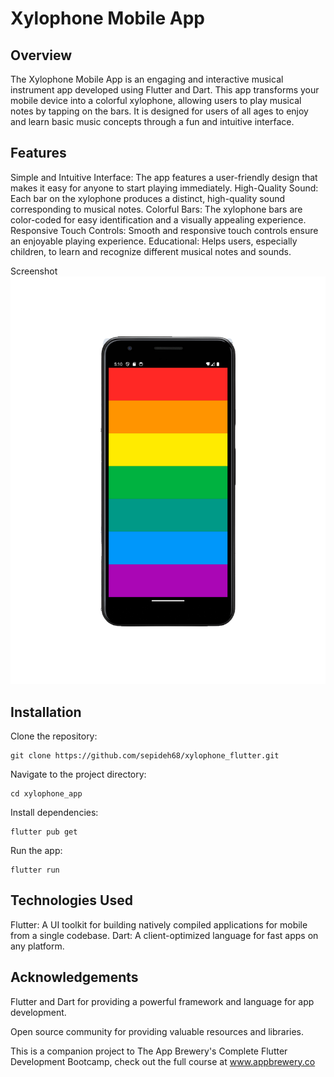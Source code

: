 # Xylophone Mobile App

## Overview
The Xylophone Mobile App is an engaging and interactive musical instrument app developed using Flutter and Dart. This app transforms your mobile device into a colorful xylophone, allowing users to play musical notes by tapping on the bars. It is designed for users of all ages to enjoy and learn basic music concepts through a fun and intuitive interface.

## Features
Simple and Intuitive Interface: The app features a user-friendly design that makes it easy for anyone to start playing immediately.
High-Quality Sound: Each bar on the xylophone produces a distinct, high-quality sound corresponding to musical notes.
Colorful Bars: The xylophone bars are color-coded for easy identification and a visually appealing experience.
Responsive Touch Controls: Smooth and responsive touch controls ensure an enjoyable playing experience.
Educational: Helps users, especially children, to learn and recognize different musical notes and sounds.

Screenshot
![screenshot image](images/xylophone_screenshot.png)

## Installation
Clone the repository:
```
git clone https://github.com/sepideh68/xylophone_flutter.git
```
Navigate to the project directory:
```
cd xylophone_app
```
Install dependencies:
```
flutter pub get
```
Run the app:
```
flutter run
```
## Technologies Used
Flutter: A UI toolkit for building natively compiled applications for mobile from a single codebase.
Dart: A client-optimized language for fast apps on any platform.

## Acknowledgements
Flutter and Dart for providing a powerful framework and language for app development.

Open source community for providing valuable resources and libraries.

This is a companion project to The App Brewery's Complete Flutter Development Bootcamp, check out the full course at www.appbrewery.co
